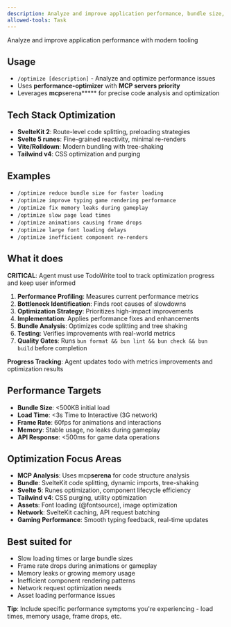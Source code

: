 ```yaml
---
description: Analyze and improve application performance, bundle size, and speed
allowed-tools: Task
---
```


Analyze and improve application performance with modern tooling

## Usage

- `/optimize [description]` - Analyze and optimize performance issues
- Uses **performance-optimizer** with **MCP servers priority**
- Leverages **mcp**serena**\*** for precise code analysis and optimization

## Tech Stack Optimization

- **SvelteKit 2**: Route-level code splitting, preloading strategies
- **Svelte 5 runes**: Fine-grained reactivity, minimal re-renders
- **Vite/Rolldown**: Modern bundling with tree-shaking
- **Tailwind v4**: CSS optimization and purging

## Examples

- `/optimize reduce bundle size for faster loading`
- `/optimize improve typing game rendering performance`
- `/optimize fix memory leaks during gameplay`
- `/optimize slow page load times`
- `/optimize animations causing frame drops`
- `/optimize large font loading delays`
- `/optimize inefficient component re-renders`

## What it does

**CRITICAL**: Agent must use TodoWrite tool to track optimization progress and keep user informed

1. **Performance Profiling**: Measures current performance metrics
2. **Bottleneck Identification**: Finds root causes of slowdowns
3. **Optimization Strategy**: Prioritizes high-impact improvements
4. **Implementation**: Applies performance fixes and enhancements
5. **Bundle Analysis**: Optimizes code splitting and tree shaking
6. **Testing**: Verifies improvements with real-world metrics
7. **Quality Gates**: Runs `bun format && bun lint && bun check && bun build` before completion

**Progress Tracking**: Agent updates todo with metrics improvements and optimization results

## Performance Targets

- **Bundle Size**: <500KB initial load
- **Load Time**: <3s Time to Interactive (3G network)
- **Frame Rate**: 60fps for animations and interactions
- **Memory**: Stable usage, no leaks during gameplay
- **API Response**: <500ms for game data operations

## Optimization Focus Areas

- **MCP Analysis**: Uses mcp**serena** for code structure analysis
- **Bundle**: SvelteKit code splitting, dynamic imports, tree-shaking
- **Svelte 5**: Runes optimization, component lifecycle efficiency
- **Tailwind v4**: CSS purging, utility optimization
- **Assets**: Font loading (@fontsource), image optimization
- **Network**: SvelteKit caching, API request batching
- **Gaming Performance**: Smooth typing feedback, real-time updates

## Best suited for

- Slow loading times or large bundle sizes
- Frame rate drops during animations or gameplay
- Memory leaks or growing memory usage
- Inefficient component rendering patterns
- Network request optimization needs
- Asset loading performance issues

**Tip**: Include specific performance symptoms you're experiencing - load times, memory usage, frame drops, etc.
